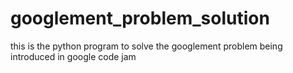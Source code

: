 # googlement_problem_solution
this is the python program to solve the googlement problem being introduced in google code jam
